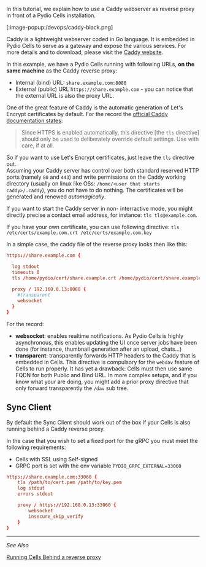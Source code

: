 In this tutorial, we explain how to use a Caddy webserver as reverse proxy in front of a Pydio Cells installation.

[:image-popup:/devops/caddy-black.png]

Caddy is a lightweight webserver coded in Go language. It is embedded in Pydio Cells to serve as a gateway and expose the various services.
For more details and to download, please visit the [Caddy website](https://caddyserver.com).

In this example, we have a Pydio Cells running with following URLs, **on the same machine** as the Caddy reverse proxy:

- Internal (bind) URL: `share.example.com:8080`
- External (public) URL `https://share.example.com` - you can notice that the external URL is also the proxy URL.

One of the great feature of Caddy is the automatic generation of Let's Encrypt certificates by default. For the record the [official Caddy documentation states](https://caddyserver.com/docs/tls):

> Since HTTPS is enabled automatically, this directive [the `tls` directive] should only be used to deliberately override default settings. Use with care, if at all.

So if you want to use Let's Encrypt certificates, just leave the `tls` directive out.  
Assuming your Caddy server has control over both standard reserved HTTP ports (namely `80` and `443`) and write permissions on the Caddy working directory (usually on linux like OSs: `/home/<user that starts caddy>/.caddy`), you do not have to do nothing. The certificates will be generated and renewed _automagically_.

If you want to start the Caddy server in non- interractive mode, you might directly precise a contact email address, for instance: `tls tls@example.com`.

If you have your own certificate, you can use following directive: `tls /etc/certs/example.com.crt /etc/certs/example.com.key`

In a simple case, the caddy file of the reverse proxy looks then like this:

```conf
https://share.example.com {

  log stdout
  timeouts 0
  tls /home/pydio/cert/share.example.crt /home/pydio/cert/share.example.key
  
  proxy / 192.168.0.13:8080 {
    #transparent
    websocket
  }
}
```

For the record:

- **websocket**: enables realtime notifications. As Pydio Cells is highly asynchronous, this enables updating the UI once server jobs have been done (for instance, thumbnail generation after an upload, chats...)
- **transparent**: transparently forwards HTTP headers to the Caddy that is embedded in Cells. This directive is compulsory for the `webdav` feature of Cells to run properly. It has yet a drawback: Cells must then use same FQDN for both Public and Bind URL. In more complex setups, and if you know what your are doing, you might add a prior proxy directive that only forward transparently the `/dav` sub tree.


## Sync Client

By default the Sync Client should work out of the box if your Cells is also running behind a Caddy reverse proxy.

In the case that you wish to set a fixed port for the gRPC you must meet the following requirements:

- Cells with SSL using Self-signed
- GRPC port is set with the env variable `PYDIO_GRPC_EXTERNAL=33060`

```conf
https://share.example.com:33060 {
	tls /path/to/cert.pem /path/to/key.pem
	log stdout
	errors stdout

	proxy / https://192.168.0.13:33060 {
		websocket
		insecure_skip_verify
	}
}
```

--------------------------------------------------------------------------------------------------------
_See Also_

[Running Cells Behind a reverse proxy](en/docs/cells/v2/run-cells-behind-proxy)